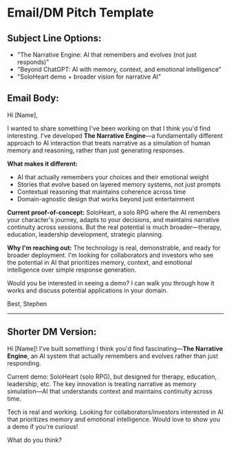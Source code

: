 # Email/DM Pitch Template

## Subject Line Options:
- "The Narrative Engine: AI that remembers and evolves (not just responds)"
- "Beyond ChatGPT: AI with memory, context, and emotional intelligence"
- "SoloHeart demo + broader vision for narrative AI"

## Email Body:

Hi [Name],

I wanted to share something I've been working on that I think you'd find interesting. I've developed **The Narrative Engine**—a fundamentally different approach to AI interaction that treats narrative as a simulation of human memory and reasoning, rather than just generating responses.

**What makes it different:**
- AI that actually remembers your choices and their emotional weight
- Stories that evolve based on layered memory systems, not just prompts
- Contextual reasoning that maintains coherence across time
- Domain-agnostic design that works beyond just entertainment

**Current proof-of-concept:** SoloHeart, a solo RPG where the AI remembers your character's journey, adapts to your decisions, and maintains narrative continuity across sessions. But the real potential is much broader—therapy, education, leadership development, strategic planning.

**Why I'm reaching out:** The technology is real, demonstrable, and ready for broader deployment. I'm looking for collaborators and investors who see the potential in AI that prioritizes memory, context, and emotional intelligence over simple response generation.

Would you be interested in seeing a demo? I can walk you through how it works and discuss potential applications in your domain.

Best,
Stephen

---

## Shorter DM Version:

Hi [Name]! I've built something I think you'd find fascinating—**The Narrative Engine**, an AI system that actually remembers and evolves rather than just responding. 

Current demo: SoloHeart (solo RPG), but designed for therapy, education, leadership, etc. The key innovation is treating narrative as memory simulation—AI that understands context and maintains continuity across time.

Tech is real and working. Looking for collaborators/investors interested in AI that prioritizes memory and emotional intelligence. Would love to show you a demo if you're curious!

What do you think? 